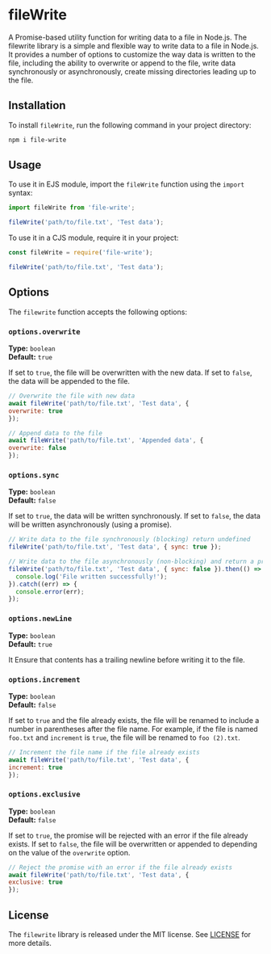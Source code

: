 # fileWrite

A Promise-based utility function for writing data to a file in Node.js.
The filewrite library is a simple and flexible way to write data to a file in Node.js. It provides a number of options to customize the way data is written to the file, including the ability to overwrite or append to the file, write data synchronously or asynchronously, create missing directories leading up to the file.

## Installation

To install `fileWrite`, run the following command in your project directory:

```bash
npm i file-write
```


## Usage

To use it in EJS module, import the `fileWrite` function using the `import` syntax:
```javascript
import fileWrite from 'file-write';

fileWrite('path/to/file.txt', 'Test data');
```

To use it in a CJS module, require it in your project:
```javascript
const fileWrite = require('file-write');

fileWrite('path/to/file.txt', 'Test data');
```

## Options

The `filewrite` function accepts the following options:

### `options.overwrite`

**Type:** `boolean`  
**Default:** `true`

If set to `true`, the file will be overwritten with the new data. If set to `false`, the data will be appended to the file.

```javascript
// Overwrite the file with new data
await fileWrite('path/to/file.txt', 'Test data', {
overwrite: true
});

// Append data to the file
await fileWrite('path/to/file.txt', 'Appended data', {
overwrite: false
});
```


### `options.sync` 

**Type:** `boolean`  
**Default:** `false`

If set to `true`, the data will be written synchronously. If set to `false`, the data will be written asynchronously (using a promise).

```javascript
// Write data to the file synchronously (blocking) return undefined
fileWrite('path/to/file.txt', 'Test data', { sync: true });

// Write data to the file asynchronously (non-blocking) and return a promise
fileWrite('path/to/file.txt', 'Test data', { sync: false }).then(() => {
  console.log('File written successfully!');
}).catch((err) => {
  console.error(err);
});
```


### `options.newLine`

**Type:** `boolean`  
**Default:** `true`

It Ensure that contents has a trailing newline before writing it to the file.


### `options.increment` 

**Type:** `boolean`  
**Default:** `false`

If set to `true` and the file already exists, the file will be renamed to include a number in parentheses after the file name. For example, if the file is named `foo.txt` and `increment` is `true`, the file will be renamed to `foo (2).txt`.

```javascript
// Increment the file name if the file already exists
await fileWrite('path/to/file.txt', 'Test data', {
increment: true
});
```


### `options.exclusive` 

**Type:** `boolean`  
**Default:** `false`

If set to `true`, the promise will be rejected with an error if the file already exists. If set to `false`, the file will be overwritten or appended to depending on the value of the `overwrite` option.

```javascript
// Reject the promise with an error if the file already exists
await fileWrite('path/to/file.txt', 'Test data', {
exclusive: true
});
```


## License

The `filewrite` library is released under the MIT license. See [LICENSE](LICENSE) for more details.